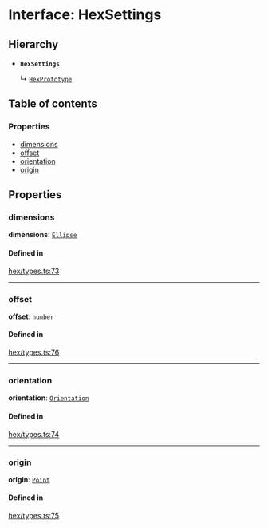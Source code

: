 # Interface: HexSettings

## Hierarchy

- **`HexSettings`**

  ↳ [`HexPrototype`](HexPrototype.md)

## Table of contents

### Properties

- [dimensions](HexSettings.md#dimensions)
- [offset](HexSettings.md#offset)
- [orientation](HexSettings.md#orientation)
- [origin](HexSettings.md#origin)

## Properties

### <a id="dimensions" name="dimensions"></a> dimensions

 **dimensions**: [`Ellipse`](Ellipse.md)

#### Defined in

[hex/types.ts:73](https://github.com/flauwekeul/honeycomb/blob/next/src/hex/types.ts#L73)

___

### <a id="offset" name="offset"></a> offset

 **offset**: `number`

#### Defined in

[hex/types.ts:76](https://github.com/flauwekeul/honeycomb/blob/next/src/hex/types.ts#L76)

___

### <a id="orientation" name="orientation"></a> orientation

 **orientation**: [`Orientation`](../enums/Orientation.md)

#### Defined in

[hex/types.ts:74](https://github.com/flauwekeul/honeycomb/blob/next/src/hex/types.ts#L74)

___

### <a id="origin" name="origin"></a> origin

 **origin**: [`Point`](Point.md)

#### Defined in

[hex/types.ts:75](https://github.com/flauwekeul/honeycomb/blob/next/src/hex/types.ts#L75)
